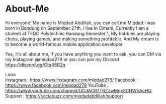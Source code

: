 # About-Me
Hi everyone!
My name is Miqdad Abdillah, you can call me Miqdad I was born in Bandung on September 27th, I live in Cimahi, Currently I am a student at TEDC Polytechnic Bandung Semester 1, My hobbies are playing chess, playing games, and making something profitable. And My dream is to become a world-famous mobile application developer.

Yes, it's all about me, if you have anything you want to ask, you can DM via my Instagram @miqdad279 or you can join my Discord https://discord.gg/Gtq46B2q

Links                                                                                                                                                                     
Instagram : https://www.instagram.com/miqdad279/
Facebook  : https://www.facebook.com/miqdad279
YouTube   : https://www.youtube.com/channel/UCdACR7TBZzwMqx8CHWVAcHQ
Support   : https://sociabuzz.com/miqdadabdillah/support
